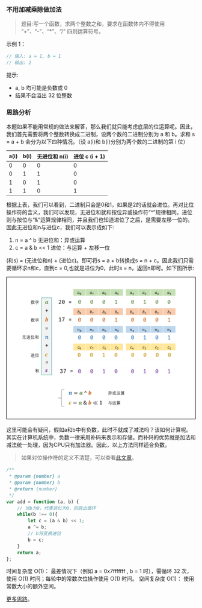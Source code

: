### 不用加减乘除做加法

> 题目:写一个函数，求两个整数之和，要求在函数体内不得使用 “+”、“-”、“\*”、“/” 四则运算符号。

示例 1：

```js
// 输入: a = 1, b = 1
// 输出: 2
```

提示:

- a, b 均可能是负数或 0
- 结果不会溢出 32 位整数

### 思路分析

本题如果不能用常规的做法来解答，那么我们就只能考虑底层的位运算呢。因此，我们首先需要将两个整数转换成二进制，设两个数的二进制分别为 a 和 b。求和 s = a + b 会分为以下四种情况。（设 a(i)和 b(i)分别为两个数的二进制的第 i 位）

| a(i) | b(i) | 无进位和 n(i) | 进位 c (i + 1) |
| ---- | ---- | ------------- | -------------- |
| 0    | 0    | 0             | 0              |
| 0    | 1    | 1             | 0              |
| 1    | 0    | 1             | 0              |
| 1    | 1    | 0             | 1              |

根据上表，我们可以看到，二进制只会是0和1，如果是2的话就会进位。再对比位操作符的含义，我们可以发现，无进位和就和按位异或操作符“^”规律相同。进位则与按位与“&”运算规律相同，并且我们也知道进位了之后，是需要左移一位的。因此无进位和n与进位c，我们可以表示成如下:

1. n = a ^ b 无进位和：异或运算
2. c = a & b << 1 进位：与运算 + 左移一位

(和s) = (无进位和n) + (进位c)。即可将s = a + b转换成s = n + c。因此我们只需要循环求n和c，直到c = 0,也就是进位为0，此时s = n，返回n即可。如下图所示:

![](../images/add-1.png)

这里可能会有疑问，假如a和b中有负数，此时不就成了减法吗？该如何计算呢。其实在计算机系统中，负数一律采用补码来表示和存储。而补码的优势就是加法和减法统一处理，因为CPU只有加法器。因此，以上方法同样适合负数。

> 如果对位操作符的定义不清楚，可以查看[此文章](https://segmentfault.com/a/1190000018241410)。

```js
/**
 * @param {number} a
 * @param {number} b
 * @return {number}
 */
var add = function (a, b) {
    // 当b为0，代表进位为0，则跳出循环
    while(b !== 0){
        let c = (a & b) << 1;
        a ^= b;
        // b将变换进位
        b = c;
    }
    return a;
};
```

时间复杂度 O(1)： 最差情况下（例如 a = 0x7fffffff , b = 1 时），需循环 32 次，使用 O(1) 时间；每轮中的常数次位操作使用 O(1) 时间。
空间复杂度 O(1)： 使用常数大小的额外空间。

[更多思路](https://leetcode-cn.com/problems/bu-yong-jia-jian-cheng-chu-zuo-jia-fa-lcof/solution/mian-shi-ti-65-bu-yong-jia-jian-cheng-chu-zuo-ji-7/)。
